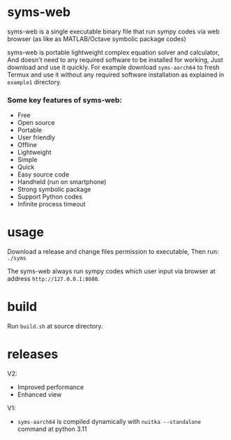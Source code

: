 # syms-web
syms-web is a single executable binary file that run  sympy codes via web browser (as like as MATLAB/Octave symbolic package codes)

syms-web is portable lightweight complex equation solver and calculator, And doesn't need to any required software to be installed for working, Just download and use it quickly. For example download `syms-aarch64` to fresh Termux and use it without any required software installation as explained in `example1` directory.

### Some key features of syms-web:
* Free
* Open source
* Portable
* User friendly 
* Offline
* Lightweight
* Simple
* Quick
* Easy source code
* Handheld (run on smartphone)
* Strong symbolic package 
* Support Python codes
* Infinite process timeout 

# usage
Download a release and change files permission to executable, Then run:
`./syms`

The syms-web always run sympy codes which user input via browser at address `http://127.0.0.1:8080`.

# build
Run `build.sh` at source directory.

# releases 
V2:

* Improved performance
* Enhanced view

V1:

* `syms-aarch64` is compiled dynamically with `nuitka --standalone` command at python 3.11
